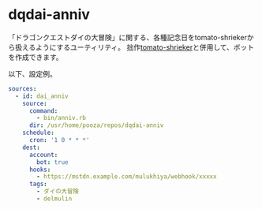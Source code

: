 # dqdai-anniv

「ドラゴンクエストダイの大冒険」に関する、各種記念日をtomato-shriekerから扱えるようにするユーティリティ。
拙作[tomato-shrieker](https://github.com/pooza/tomato-shrieker)と併用して、ボットを作成できます。

以下、設定例。

```yaml
sources:
  - id: dai_anniv
    source:
      command:
        - bin/anniv.rb
      dir: /usr/home/pooza/repos/dqdai-anniv
    schedule:
      cron: '1 0 * * *'
    dest:
      account:
        bot: true
      hooks:
        - https://mstdn.example.com/mulukhiya/webhook/xxxxx
      tags:
        - ダイの大冒険
        - delmulin
```
